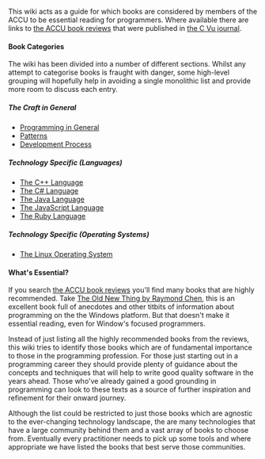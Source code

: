 This wiki acts as a guide for which books are considered by members of the ACCU to be essential reading for programmers. Where available there are links to [the ACCU book reviews](http://accu.org/index.php?module=bookreviews&func=search) that were published in [the C Vu journal](http://accu.org/index.php/journal).

#### Book Categories

The wiki has been divided into a number of different sections. Whilst any attempt to categorise books is fraught with danger, some high-level grouping will hopefully help in avoiding a single monolithic list and provide more room to discuss each entry.

##### The Craft in General

* [Programming in General](wiki/Programming-in-General)
* [Patterns](wiki/Patterns)
* [Development Process](wiki/Development-Process)

##### Technology Specific (Languages)

* [The C++ Language](wiki/The-CPlusPlus-Language)
* [The C# Language](wiki/The-CSharp-Language)
* [The Java Language](wiki/The-Java-Language)
* [The JavaScript Language](wiki/The-JavaScript-Language)
* [The Ruby Language](wiki/The-Ruby-Language)

##### Technology Specific (Operating Systems)

* [The Linux Operating System](wiki/The-Linux-Operating-System)

#### What's Essential?

If you search [the ACCU book reviews](http://accu.org/index.php?module=bookreviews&func=search) you'll find many books that are highly recommended. Take [The Old New Thing by Raymond Chen](http://accu.org/index.php?module=bookreviews&func=search&rid=1819), this is an excellent book full of anecdotes and other titbits of information about programming on the the Windows platform. But that doesn't make it essential reading, even for Window's focused programmers.

Instead of just listing all the highly recommended books from the reviews, this wiki tries to identify those books which are of fundamental importance to those in the programming profession. For those just starting out in a programming career they should provide plenty of guidance about the concepts and techniques that will help to write good quality software in the years ahead. Those who've already gained a good grounding in programming can look to these texts as a source of further inspiration and refinement for their onward journey.

Although the list could be restricted to just those books which are agnostic to the ever-changing technology landscape, the are many technologies that have a large community behind them and a vast array of books to choose from. Eventually every practitioner needs to pick up some tools and where appropriate we have listed the books that best serve those communities.